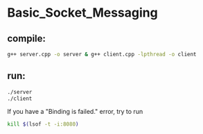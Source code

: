 # Basic_Socket_Messaging
## compile:
```bash
g++ server.cpp -o server & g++ client.cpp -lpthread -o client
``` 
## run:
```bash
./server
./client
```
If you have a "Binding is failed." error, try to run
```bash
kill $(lsof -t -i:8080)
```
